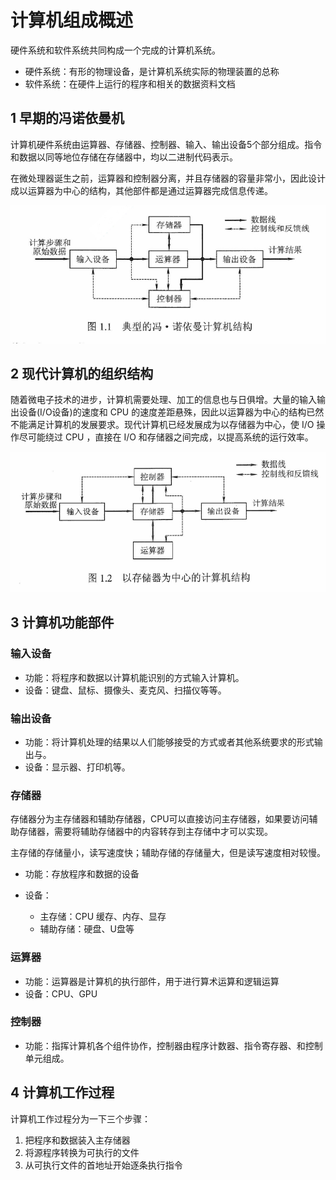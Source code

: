 # 计算机组成概述

硬件系统和软件系统共同构成一个完成的计算机系统。

- 硬件系统：有形的物理设备，是计算机系统实际的物理装置的总称
- 软件系统：在硬件上运行的程序和相关的数据资料文档

## 1 早期的冯诺依曼机

计算机硬件系统由运算器、存储器、控制器、输入、输出设备5个部分组成。指令和数据以同等地位存储在存储器中，均以二进制代码表示。

在微处理器诞生之前，运算器和控制器分离，并且存储器的容量非常小，因此设计成以运算器为中心的结构，其他部件都是通过运算器完成信息传递。

![冯诺依曼机](../images/冯诺依曼机.png)

## 2 现代计算机的组织结构

随着微电子技术的进步，计算机需要处理、加工的信息也与日俱增。大量的输入输出设备(I/O设备)的速度和 CPU 的速度差距悬殊，因此以运算器为中心的结构已然不能满足计算机的发展要求。现代计算机已经发展成为以存储器为中心，使 I/O 操作尽可能绕过 CPU ，直接在 I/O 和存储器之间完成，以提高系统的运行效率。

![现代计算机结构](../images/image-20220415051619719.png)

## 3 计算机功能部件

### 输入设备

- 功能：将程序和数据以计算机能识别的方式输入计算机。
- 设备：键盘、鼠标、摄像头、麦克风、扫描仪等等。

### 输出设备

- 功能：将计算机处理的结果以人们能够接受的方式或者其他系统要求的形式输出与。
- 设备：显示器、打印机等。

### 存储器

存储器分为主存储器和辅助存储器，CPU可以直接访问主存储器，如果要访问辅助存储器，需要将辅助存储器中的内容转存到主存储中才可以实现。

主存储的存储量小，读写速度快；辅助存储的存储量大，但是读写速度相对较慢。

- 功能：存放程序和数据的设备

- 设备：

  - 主存储：CPU 缓存、内存、显存
  - 辅助存储：硬盘、U盘等

### 运算器

- 功能：运算器是计算机的执行部件，用于进行算术运算和逻辑运算
- 设备：CPU、GPU

### 控制器

- 功能：指挥计算机各个组件协作，控制器由程序计数器、指令寄存器、和控制单元组成。

## 4 计算机工作过程

计算机工作过程分为一下三个步骤：

1. 把程序和数据装入主存储器
2. 将源程序转换为可执行的文件
3. 从可执行文件的首地址开始逐条执行指令

